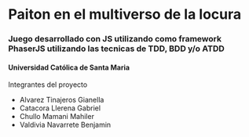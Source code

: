 # Paiton en el multiverso de la locura

### Juego desarrollado con JS utilizando como framework PhaserJS utilizando las tecnicas de TDD, BDD y/o ATDD

#### Universidad Católica de Santa Maria

Integrantes del proyecto

- Alvarez‌ ‌Tinajeros‌ ‌Gianella‌ ‌
- Catacora‌ ‌Llerena‌ ‌Gabriel‌ ‌ ‌
- Chullo‌ ‌Mamani‌ ‌Mahiler‌ ‌
- Valdivia‌ ‌Navarrete‌ ‌Benjamin
